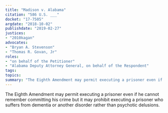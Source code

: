 ```yaml
---
title: "Madison v. Alabama"
citation: "586 U.S. ___"
docket: "17-7505"
argdate: "2018-10-02"
publishdate: "2019-02-27"
justices:
- "2010kagan"
advocates:
- "Bryan A. Stevenson"
- "Thomas R. Govan, Jr"
roles:
- "on behalf of the Petitioner"
- "Alabama Deputy Attorney General, on behalf of the Respondent"
tags:
topics:
summary: "The Eighth Amendment may permit executing a prisoner even if he cannot remember committing his crime but it may prohibit executing a prisoner who suffers from dementia or another disorder rather than psychotic delusions."
---
```

The Eighth Amendment may permit executing a prisoner even if he cannot remember committing his crime but it may prohibit executing a prisoner who suffers from dementia or another disorder rather than psychotic delusions.